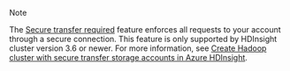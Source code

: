 > [!NOTE]
> The [Secure transfer required](../articles/storage/common/storage-require-secure-transfer.md) feature enforces all requests to your account through a secure connection. This feature is only supported by HDInsight cluster version 3.6 or newer. For more information, see [Create Hadoop cluster with secure transfer storage accounts in Azure HDInsight](../articles/hdinsight/hdinsight-hadoop-create-linux-clusters-with-secure-transfer-storage.md).